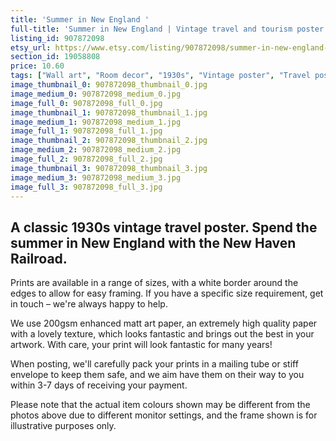 ```yaml
---
title: 'Summer in New England '
full-title: 'Summer in New England | Vintage travel and tourism poster | Retro print | Vintage wall art | Railways | New Haven'
listing_id: 907872098
etsy_url: https://www.etsy.com/listing/907872098/summer-in-new-england-vintage-travel-and?utm_source=site&utm_medium=api&utm_campaign=api
section_id: 19058808
price: 10.60
tags: ["Wall art", "Room decor", "1930s", "Vintage poster", "Travel poster", "Vintage print", "High quality print", "Retro travel", "Classic posters", "New England", "New Haven", "Summer", "Railways"]
image_thumbnail_0: 907872098_thumbnail_0.jpg
image_medium_0: 907872098_medium_0.jpg
image_full_0: 907872098_full_0.jpg
image_thumbnail_1: 907872098_thumbnail_1.jpg
image_medium_1: 907872098_medium_1.jpg
image_full_1: 907872098_full_1.jpg
image_thumbnail_2: 907872098_thumbnail_2.jpg
image_medium_2: 907872098_medium_2.jpg
image_full_2: 907872098_full_2.jpg
image_thumbnail_3: 907872098_thumbnail_3.jpg
image_medium_3: 907872098_medium_3.jpg
image_full_3: 907872098_full_3.jpg
---
```

A classic 1930s vintage travel poster. Spend the summer in New England with the New Haven Railroad.
---

Prints are available in a range of sizes, with a white border around the edges to allow for easy framing. If you have a specific size requirement, get in touch – we&#39;re always happy to help.

We use 200gsm enhanced matt art paper, an extremely high quality paper with a lovely texture, which looks fantastic and brings out the best in your artwork. With care, your print will look fantastic for many years!

When posting, we&#39;ll carefully pack your prints in a mailing tube or stiff envelope to keep them safe, and we aim have them on their way to you within 3-7 days of receiving your payment.

Please note that the actual item colours shown may be different from the photos above due to different monitor settings, and the frame shown is for illustrative purposes only.
